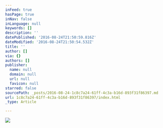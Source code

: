 ```yaml
---
inFeed: true
hasPage: true
inNav: false
inLanguage: null
keywords: []
description: ''
datePublished: '2016-08-24T21:50:59.816Z'
dateModified: '2016-08-24T21:50:54.532Z'
title: ''
author: []
via: {}
authors: []
publisher:
  name: null
  domain: null
  url: null
  favicon: null
starred: false
sourcePath: _posts/2016-08-24-1c8c7a24-61ff-4c3a-b16d-893f31f86397.md
url: 1c8c7a24-61ff-4c3a-b16d-893f31f86397/index.html
_type: Article

---
```

![](https://the-grid-user-content.s3-us-west-2.amazonaws.com/528c99e3-c769-411f-b5ca-5906552d26d4.jpg)